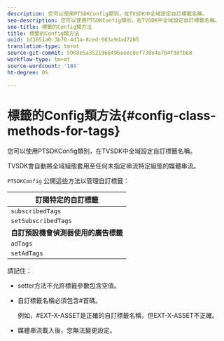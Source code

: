 ```yaml
---
description: 您可以使用PTSDKConfig類別，在TVSDK中全域設定自訂標籤名稱。
seo-description: 您可以使用PTSDKConfig類別，在TVSDK中全域設定自訂標籤名稱。
seo-title: 標籤的Config類方法
title: 標籤的Config類方法
uuid: 1d3651a0-3b70-4d3a-8ced-663a9dad7205
translation-type: tm+mt
source-git-commit: 5908e5a3521966496aeec0ef730e4a704fddfb68
workflow-type: tm+mt
source-wordcount: '184'
ht-degree: 0%

---
```



# 標籤的Config類方法{#config-class-methods-for-tags}

您可以使用PTSDKConfig類別，在TVSDK中全域設定自訂標籤名稱。

TVSDK會自動將全域組態套用至任何未指定串流特定組態的媒體串流。

`PTSDKConfig` 公開這些方法以管理自訂標籤：

| **訂閱特定的自訂標籤** |
|---|
| `subscribedTags` | 擷取目前訂閱標籤的清單。 |
| `setSubscribedTags` | 設定將公開至應用程式的訂閱標籤清單。 |
| **自訂預設機會偵測器使用的廣告標籤** |
| `adTags` | 擷取廣告標籤的目前清單。 |
| `setAdTags` | 設定預設業務機會生成器將使用的廣告標籤清單。 |

請記住：

* setter方法不允許標籤參數包含空值。
* 自訂標籤名稱必須包含#首碼。

   例如，#EXT-X-ASSET是正確的自訂標籤名稱，但EXT-X-ASSET不正確。
* 媒體串流載入後，您無法變更設定。

